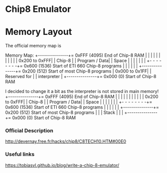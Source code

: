 # Chip8 Emulator

# Memory Layout
The official memory map is

Memory Map:
+---------------+= 0xFFF (4095) End of Chip-8 RAM
|               |
|               |
|               |
|               |
|               |
| 0x200 to 0xFFF|
|     Chip-8    |
| Program / Data|
|     Space     |
|               |
|               |
|               |
+- - - - - - - -+= 0x600 (1536) Start of ETI 660 Chip-8 programs
|               |
|               |
|               |
+---------------+= 0x200 (512) Start of most Chip-8 programs
| 0x000 to 0x1FF|
| Reserved for  |
|  interpreter  |
+---------------+= 0x000 (0) Start of Chip-8 RAM

I decided to change it a bit as the interpreter is not stored in main memory!
+---------------+= 0xFFF (4095) End of Chip-8 RAM
|               |
|               |
|               |
|               |
|               |
| 0x200 to 0xFFF|
|     Chip-8    |
| Program / Data|
|     Space     |
|               |
|               |
|               |
+- - - - - - - -+= 0x600 (1536) Start of ETI 660 Chip-8 programs
|               |
|               |
|               |
+---------------+= 0x200 (512) Start of most Chip-8 programs
|               |
|     Stack     |
|               |
+---------------+= 0x000 (0) Start of Chip-8 RAM

### Official Description
http://devernay.free.fr/hacks/chip8/C8TECH10.HTM#00E0

### Useful links
https://tobiasvl.github.io/blog/write-a-chip-8-emulator/
